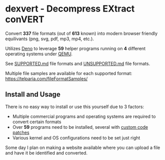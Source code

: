 # dexvert - Decompress EXtract conVERT
Convert **337** file formats (out of **613** known) into modern browser friendly equilivants (png, svg, pdf, mp3, mp4, etc.).

Utilizes [Deno](https://deno.land/) to leverage **59** helper programs running on **4** different operating systems under [QEMU](https://www.qemu.org/).

See [SUPPORTED.md](SUPPORTED.md) file formats and [UNSUPPORTED.md](UNSUPPORTED.md) file formats.

Multiple file samples are available for each supported format: https://telparia.com/fileFormatSamples/

## Install and Usage
There is no easy way to install or use this yourself due to 3 factors:
* Multiple commercial programs and operating systems are required to convert certain formats
* Over **59** programs need to be installed, several with [custom code patches](https://github.com/Sembiance/dexvert-gentoo-overlay)
* Various kernel and OS configurations need to be set just right

Some day I plan on making a website available where you can upload a file and have it be identified and converted.